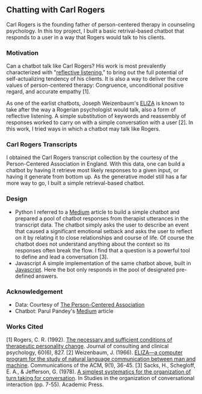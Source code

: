 ## Chatting with Carl Rogers

Carl Rogers is the founding father of person-centered therapy in counseling psychology. In this toy project, I built a basic retrival-based chatbot that responds to a user in a way that Rogers would talk to his clients.

### Motivation
Can a chatbot talk like Carl Rogers? His work is most prevalently characterized with "[reflective listening](https://en.wikipedia.org/wiki/Reflective_listening)," to bring out the full potential of self-actualizing tendency of his clients. It is also a way to deliver the core values of person-centered therapy: Congruence, unconditional positive regard, and accurate empathy [1]. 

As one of the earlist chatbots, Joseph Weizenbaum's [ELIZA](https://dl.acm.org/doi/10.1145/365153.365168) is known to take after the way a Rogerian psychologist would talk, also a form of reflective listening. A simple substitution of keywords and reassembly of responses worked to carry on with a simple conversation with a user [2]. In this work, I tried ways in which a chatbot may talk like Rogers.

### Carl Rogers Transcripts
I obtained the Carl Rogers transcript collection by the courtesy of the Person-Centered Association in England. With this data, one can build a chatbot by having it retrieve most likely responses to a given input, or having it generate from bottom up. As the generative model still has a far more way to go, I built a simple retrieval-based chatbot.

### Design
* Python
I referred to a [Medium](https://medium.com/analytics-vidhya/building-a-simple-chatbot-in-python-using-nltk-7c8c8215ac6e) article to build a simple chatbot and prepared a pool of chatbot responses from therapist utterances in the transcript data. The chatbot simply asks the user to describe an event that caused a significant emotional setback and asks the user to reflect on it by relating it to close relationships and course of life. Of course the chatbot does not understand anything about the context so its responses often break the flow. I find that a question is a powerful tool to define and lead a conversation [3].
* Javascript
A simple implementation of the same chatbot above, built in [Javascript](https://jsfiddle.net/spark7356/7um30ek6/132/). Here the bot only responds in the pool of designated pre-defined answers. 

### Acknowledgement
* Data: Courtesy of [The Person-Centered Association](https://www.the-pca.org.uk/directory/local-groups/pca-yorks.html)
* Chatbot: Parul Pandey's [Medium](https://medium.com/analytics-vidhya/building-a-simple-chatbot-in-python-using-nltk-7c8c8215ac6e) article  

### Works Cited
[1] Rogers, C. R. (1992). [The necessary and sufficient conditions of therapeutic personality change](https://app.shoreline.edu/dchris/psych236/Documents/Rogers.pdf). Journal of consulting and clinical psychology, 60(6), 827. 
[2] Weizenbaum, J. (1966). [ELIZA—a computer program for the study of natural language communication between man and machine](https://dl.acm.org/doi/pdf/10.1145/365153.365168?casa_token=jUnYmfN8_7cAAAAA:s7E3nAx64YO59KjnXGkJB8Pk9l-518yJjBH4JZDv8Xbc0n2JWPDmZz3g58ux2x21wu_bkDDwSUDBug). Communications of the ACM, 9(1), 36-45.
[3] Sacks, H., Schegloff, E. A., & Jefferson, G. (1978). [A simplest systematics for the organization of turn taking for conversation](https://www.sciencedirect.com/science/article/pii/B9780126235500500082). In Studies in the organization of conversational interaction (pp. 7-55). Academic Press.